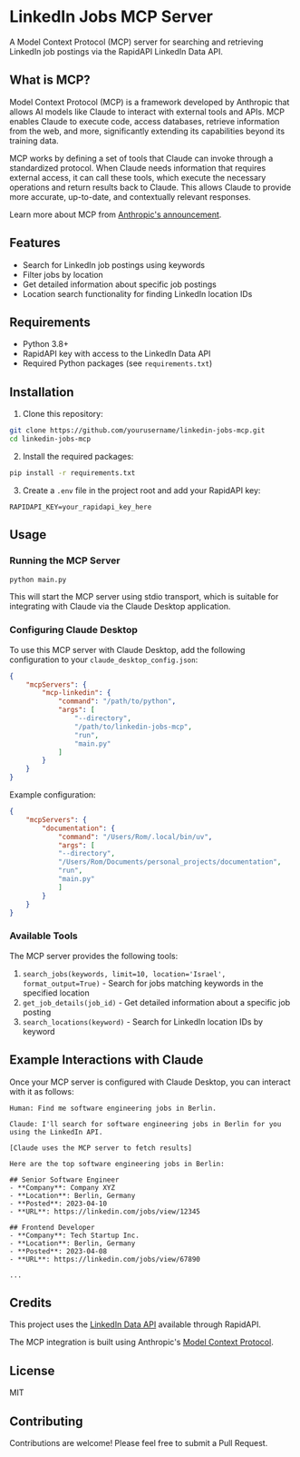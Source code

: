 # LinkedIn Jobs MCP Server

A Model Context Protocol (MCP) server for searching and retrieving LinkedIn job postings via the RapidAPI LinkedIn Data API.

## What is MCP?

Model Context Protocol (MCP) is a framework developed by Anthropic that allows AI models like Claude to interact with external tools and APIs. MCP enables Claude to execute code, access databases, retrieve information from the web, and more, significantly extending its capabilities beyond its training data.

MCP works by defining a set of tools that Claude can invoke through a standardized protocol. When Claude needs information that requires external access, it can call these tools, which execute the necessary operations and return results back to Claude. This allows Claude to provide more accurate, up-to-date, and contextually relevant responses.

Learn more about MCP from [Anthropic's announcement](https://www.anthropic.com/news/model-context-protocol).

## Features

- Search for LinkedIn job postings using keywords
- Filter jobs by location
- Get detailed information about specific job postings
- Location search functionality for finding LinkedIn location IDs

## Requirements

- Python 3.8+
- RapidAPI key with access to the LinkedIn Data API
- Required Python packages (see `requirements.txt`)

## Installation

1. Clone this repository:
```bash
git clone https://github.com/yourusername/linkedin-jobs-mcp.git
cd linkedin-jobs-mcp
```

2. Install the required packages:
```bash
pip install -r requirements.txt
```

3. Create a `.env` file in the project root and add your RapidAPI key:
```
RAPIDAPI_KEY=your_rapidapi_key_here
```

## Usage

### Running the MCP Server

```bash
python main.py
```

This will start the MCP server using stdio transport, which is suitable for integrating with Claude via the Claude Desktop application.

### Configuring Claude Desktop

To use this MCP server with Claude Desktop, add the following configuration to your `claude_desktop_config.json`:

```json
{
    "mcpServers": {
        "mcp-linkedin": {
            "command": "/path/to/python",
            "args": [
                "--directory",
                "/path/to/linkedin-jobs-mcp",
                "run",
                "main.py"
            ]
        }
    }
}
```

Example configuration:
```json
{
    "mcpServers": {
        "documentation": {
            "command": "/Users/Rom/.local/bin/uv",
            "args": [
            "--directory",
            "/Users/Rom/Documents/personal_projects/documentation",
            "run",
            "main.py"
            ]
        }
    }
}
```

### Available Tools

The MCP server provides the following tools:

1. `search_jobs(keywords, limit=10, location='Israel', format_output=True)` - Search for jobs matching keywords in the specified location
2. `get_job_details(job_id)` - Get detailed information about a specific job posting
3. `search_locations(keyword)` - Search for LinkedIn location IDs by keyword

## Example Interactions with Claude

Once your MCP server is configured with Claude Desktop, you can interact with it as follows:

```
Human: Find me software engineering jobs in Berlin.

Claude: I'll search for software engineering jobs in Berlin for you using the LinkedIn API.

[Claude uses the MCP server to fetch results]

Here are the top software engineering jobs in Berlin:

## Senior Software Engineer
- **Company**: Company XYZ
- **Location**: Berlin, Germany
- **Posted**: 2023-04-10
- **URL**: https://linkedin.com/jobs/view/12345

## Frontend Developer
- **Company**: Tech Startup Inc.
- **Location**: Berlin, Germany
- **Posted**: 2023-04-08
- **URL**: https://linkedin.com/jobs/view/67890

...
```

## Credits

This project uses the [LinkedIn Data API](https://rapidapi.com/rockapis-rockapis-default/api/linkedin-data-api/playground/apiendpoint_3edd0762-b6a9-4ee4-9231-c574bedc7019) available through RapidAPI.

The MCP integration is built using Anthropic's [Model Context Protocol](https://www.anthropic.com/news/model-context-protocol).

## License

MIT

## Contributing

Contributions are welcome! Please feel free to submit a Pull Request.
